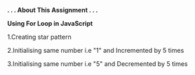 <b> . . . About This Assignment . . . </b> <br>

<b>Using For Loop in JavaScript</b> <br>

1.Creating star pattern <br>

2.Initialising same number i.e "1" and Incremented by 5 times <br>

3.Initialising same number i.e "5" and Decremented by 5 times






